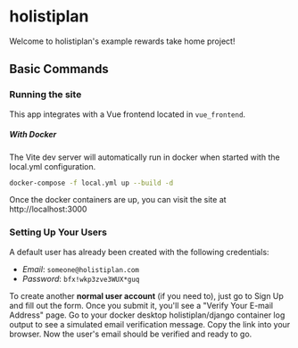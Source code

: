 # holistiplan

Welcome to holistiplan's example rewards take home project!

## Basic Commands
### Running the site

This app integrates with a Vue frontend located in `vue_frontend`.
##### With Docker
The Vite dev server will automatically run in docker when started with the local.yml configuration.
```sh
docker-compose -f local.yml up --build -d
```

Once the docker containers are up, you can visit the site at http://localhost:3000

### Setting Up Your Users
A default user has already been created with the following credentials:

* _Email_: `someone@holistiplan.com`
* _Password_: `bfx!wkp3zve3WUX*guq`

To create another **normal user account** (if you need to), just go to Sign Up and fill out the form. Once you submit it, 
you'll see a "Verify Your E-mail Address" page. Go to your docker desktop holistiplan/django container log output 
to see a simulated email verification message. Copy the link into your browser. Now the user's email should be
verified and ready to go.
